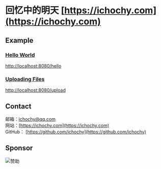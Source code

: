 # 回忆中的明天 [https://ichochy.com](https://ichochy.com)

## Example
### [Hello World](https://ichochy.com/posts/20210525.html)
[http://localhost:8080/hello](http://localhost:8080/hello)

### [Uploading Files](https://ichochy.com/posts/20210602.html)
[http://localhost:8080/upload](http://localhost:8080/hello)

## Contact
邮箱：[ichochy@qq.com](mailto:ichochy@qq.com)  
网站：[https://ichochy.com](https://ichochy.com)  
GitHub： [https://github.com/ichochy](https://github.com/ichochy)  

## Sponsor
![赞助](https://images.ichochy.com/sponsor.jpg)
